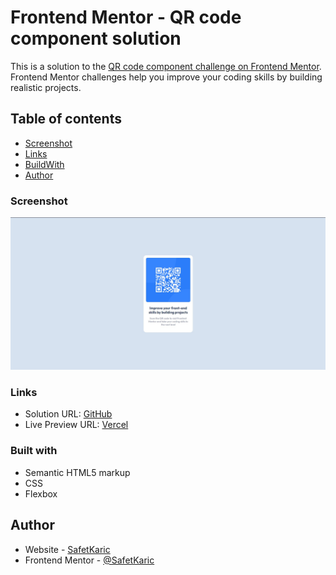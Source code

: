 # Frontend Mentor - QR code component solution

This is a solution to the [QR code component challenge on Frontend Mentor](https://www.frontendmentor.io/challenges/qr-code-component-iux_sIO_H). Frontend Mentor challenges help you improve your coding skills by building realistic projects.

## Table of contents

-   [Screenshot](#screenshot)
-   [Links](#links)
-   [BuildWith](#built-with)
-   [Author](#author)

### Screenshot

![](./screenshot.jpg)

### Links

-   Solution URL: [GitHub](https://github.com/SafetKaric/qr-code-reader-main.git)
-   Live Preview URL: [Vercel](https://qr-code-reader-main-704tdy6wg-safetkaric.vercel.app/)

### Built with

-   Semantic HTML5 markup
-   CSS
-   Flexbox

## Author

-   Website - [SafetKaric](https://github.com/SafetKaric)
-   Frontend Mentor - [@SafetKaric](https://www.frontendmentor.io/profile/SafetKaric)
